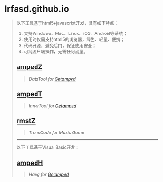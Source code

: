 # lrfasd.github.io
>以下工具基于html5+javascript开发，具有如下特点：
>1. 支持Windows、Mac、Linux、iOS、Android等系统；
>2. 使用时仅需支持html5的浏览器，绿色、轻量、便携；
>3. 代码开源，避免后门，保证使用安全；
>4. 可纯客户端操作，无需任何流量。
>
>## [ampedZ](https://lrfasd.github.io/ampedZ/)
>>*DataTool for [Getamped](http://bfo.sdo.com/)*
>>
>
>## [ampedT](https://lrfasd.github.io/ampedT/)
>>*InnerTool for [Getamped](http://bfo.sdo.com/)*
>>
>
>## [rmstZ](https://lrfasd.github.io/rmstZ/)
>>*TransCode for Music Game*
>>
>---
>
>以下工具基于Visual Basic开发：
>
>## [ampedH](https://lrfasd.github.io/ampedH/)
>>*Hang for [Getamped](http://bfo.sdo.com/)*
>>
